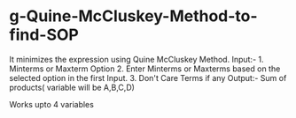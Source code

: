 # g-Quine-McCluskey-Method-to-find-SOP
It minimizes the expression using Quine McCluskey Method.
Input:- 1. Minterms or Maxterm Option
        2. Enter Minterms or Maxterms based on the selected option in  the first Input.
        3. Don't Care Terms if any
Output:- Sum of products( variable will be A,B,C,D)

Works upto 4 variables
